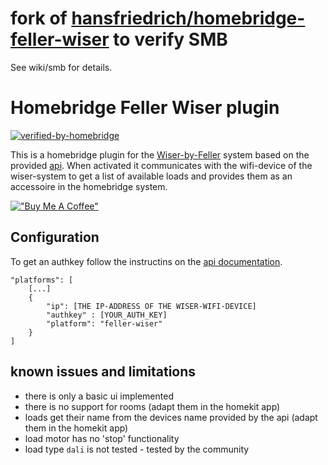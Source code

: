 # fork of [hansfriedrich/homebridge-feller-wiser](https://github.com/hansfriedrich/homebridge-feller-wiser) to verify SMB
See wiki/smb for details.
# Homebridge Feller Wiser plugin

[![verified-by-homebridge](https://badgen.net/badge/homebridge/verified/purple)](https://github.com/homebridge/homebridge/wiki/Verified-Plugins)


This is a homebridge plugin for the [Wiser-by-Feller](https://wiser.feller.ch/) system based on the provided [api](https://github.com/Feller-AG/wiser-tutorial). 
When activated it communicates with the wifi-device of the wiser-system to get a list of available loads and provides them as an accessoire in the homebridge system.

[!["Buy Me A Coffee"](https://www.buymeacoffee.com/assets/img/custom_images/orange_img.png)](https://www.buymeacoffee.com/hansfr)

## Configuration

To get an authkey follow the instructins on the [api documentation](https://github.com/Feller-AG/wiser-tutorial/blob/main/doc/authentication.md#get-the-authentication-code).

    "platforms": [
        [...]
        {
            "ip": [THE IP-ADDRESS OF THE WISER-WIFI-DEVICE]
            "authkey" : [YOUR_AUTH_KEY]
            "platform": "feller-wiser"
        }
    ]

## known issues and limitations

* there is only a basic ui implemented
* there is no support for rooms (adapt them in the homekit app)
* loads get their name from the devices name provided by the api (adapt them in the homekit app)
* load motor has no 'stop' functionality
* load type `dali` is not tested - tested by the community
